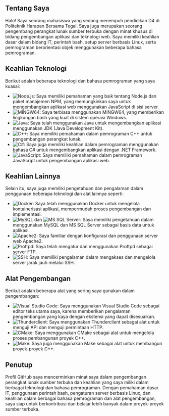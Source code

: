 ## Tentang Saya

Halo! Saya seorang mahasiswa yang sedang menempuh pendidikan D4 di Politeknik Harapan Bersama Tegal. Saya juga merupakan seorang pengembang perangkat lunak sumber terbuka dengan minat khusus di bidang pengembangan aplikasi dan teknologi web. Saya memiliki keahlian dasar dalam bidang IT, perintah bash, setup server berbasis Linux, serta pemrograman berorientasi objek menggunakan beberapa bahasa pemrograman.

## Keahlian Teknologi

Berikut adalah beberapa teknologi dan bahasa pemrograman yang saya kuasai:

- ![Node.js](https://img.shields.io/badge/-Node.js-339933?logo=node.js&logoColor=white&style=flat): Saya memiliki pemahaman yang baik tentang Node.js dan paket manajemen NPM, yang memungkinkan saya untuk mengembangkan aplikasi web menggunakan JavaScript di sisi server.
- ![MINGW64](https://img.shields.io/badge/-MINGW64-336791?logo=gnu-bash&logoColor=white&style=flat): Saya terbiasa menggunakan MINGW64, yang memberikan lingkungan bash yang kuat di sistem operasi Windows.
- ![Java](https://img.shields.io/badge/-Java-007396?logo=java&logoColor=white&style=flat): Saya telah menggunakan Java untuk mengembangkan aplikasi menggunakan JDK (Java Development Kit).
- ![C++](https://img.shields.io/badge/-C++-00599C?logo=c%2B%2B&logoColor=white&style=flat): Saya memiliki pemahaman dalam pemrograman C++ untuk pengembangan perangkat lunak.
- ![C#](https://img.shields.io/badge/-C%23-239120?logo=c-sharp&logoColor=white&style=flat): Saya juga memiliki keahlian dalam pemrograman menggunakan bahasa C# untuk mengembangkan aplikasi dengan .NET Framework.
- ![JavaScript](https://img.shields.io/badge/-JavaScript-F7DF1E?logo=javascript&logoColor=black&style=flat): Saya memiliki pemahaman dalam pemrograman JavaScript untuk pengembangan aplikasi web.

## Keahlian Lainnya

Selain itu, saya juga memiliki pengetahuan dan pengalaman dalam penggunaan beberapa teknologi dan alat lainnya seperti:

- ![Docker](https://img.shields.io/badge/-Docker-2496ED?logo=docker&logoColor=white&style=flat): Saya telah menggunakan Docker untuk mengelola kontainerisasi aplikasi, mempermudah proses pengembangan dan implementasi.
- ![MySQL](https://img.shields.io/badge/-MySQL-4479A1?logo=mysql&logoColor=white&style=flat) dan ![MS SQL Server](https://img.shields.io/badge/-MS%20SQL%20Server-CC2927?logo=microsoft-sql-server&logoColor=white&style=flat): Saya memiliki pengetahuan dalam menggunakan MySQL dan MS SQL Server sebagai basis data untuk aplikasi.
- ![Apache2](https://img.shields.io/badge/-Apache2-D22128?logo=apache&logoColor=white&style=flat): Saya familiar dengan konfigurasi dan penggunaan server web Apache2.
- ![Proftpd](https://img.shields.io/badge/-Proftpd-3C3E56?logo=ftp&logoColor=white&style=flat): Saya telah mengatur dan menggunakan Proftpd sebagai server FTP.
- ![SSH](https://img.shields.io/badge/-SSH-4C4C4C?logo=ssh&logoColor=white&style=flat): Saya memiliki pengalaman dalam mengakses dan mengelola server jarak jauh melalui SSH.

## Alat Pengembangan

Berikut adalah beberapa alat yang sering saya gunakan dalam pengembangan:

- ![Visual Studio Code](https://img.shields.io/badge/-Visual%20Studio%20Code-007ACC?logo=visual-studio-code&logoColor=white&style=flat): Saya menggunakan Visual Studio Code sebagai editor teks utama saya, karena memberikan pengalaman pengembangan yang kaya dengan ekstensi yang dapat disesuaikan.
- ![Thunderclient](https://img.shields.io/badge/-Thunderclient-FFD700?logo=thunderbird&logoColor=black&style=flat): Saya menggunakan Thunderclient sebagai alat untuk menguji API dan menguji permintaan HTTP.
- ![CMake](https://img.shields.io/badge/-CMake-064F8C?logo=cmake&logoColor=white&style=flat): Saya menggunakan CMake sebagai alat untuk mengelola proses pembangunan proyek C++.
- ![Make](https://img.shields.io/badge/-Make-003366?logo=gnu-make&logoColor=white&style=flat): Saya juga menggunakan Make sebagai alat untuk membangun proyek-proyek C++.

## Penutup

Profil GitHub saya mencerminkan minat saya dalam pengembangan perangkat lunak sumber terbuka dan keahlian yang saya miliki dalam berbagai teknologi dan bahasa pemrograman. Dengan pemahaman dasar IT, penggunaan perintah bash, pengaturan server berbasis Linux, dan keahlian dalam berbagai bahasa pemrograman dan alat pengembangan, saya siap untuk berkontribusi dan belajar lebih banyak dalam proyek-proyek sumber terbuka.
